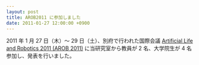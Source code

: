 ```yaml
---
layout: post
title: AROB2011 に参加しました
date: 2011-01-27 12:00:00 +0900
---
```


2011 年 1 月 27 日（木）〜 29 日（土）、別府で行われた国際会議 [Artificial Life and Robotics 2011 (AROB 2011)](http://alife-robotics.co.jp/) に当研究室から教員が 2 名、大学院生が 4 名参加し、発表を行いました。